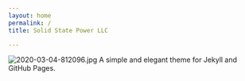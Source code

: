 ```yaml
---
layout: home
permalink: /
title: Solid State Power LLC

---
```


![2020-03-04-812096.jpg](https://vshd2020.github.io/solidstatepower_net/assets/2020-03-04-812096.jpg)
A simple and elegant theme for Jekyll and GitHub Pages.


